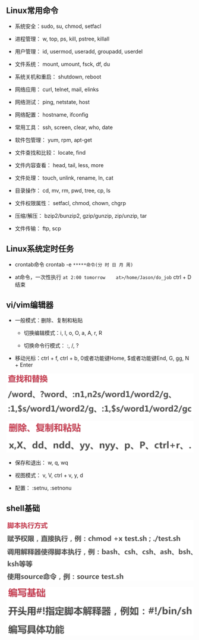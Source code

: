 ## Linux常用命令

- 系统安全：sudo, su, chmod, setfacl

- 进程管理： w, top, ps, kill, pstree, killall

- 用户管理： id, usermod, useradd, groupadd, userdel

- 文件系统： mount, umount, fsck, df, du

- 系统关机和重启： shutdown, reboot

- 网络应用： curl, telnet, mail, elinks

- 网络测试： ping, netstate, host

- 网络配置： hostname, ifconfig

- 常用工具： ssh, screen, clear, who, date

- 软件包管理： yum, rpm, apt-get

- 文件查找和比较： locate, find

- 文件内容查看： head, tail, less, more

- 文件处理： touch, unlink, rename, ln, cat

- 目录操作： cd, mv, rm, pwd, tree, cp, ls

- 文件权限属性： setfacl, chmod, chown, chgrp

- 压缩/解压： bzip2/bunzip2, gzip/gunzip, zip/unzip, tar

- 文件传输： ftp, scp



## Linux系统定时任务

- crontab命令    crontab -e    `*****命令(分 时 日 月 周)`

- at命令，一次性执行    `at 2:00 tomorrow    at>/home/Jason/do_job`    ctrl + D 结束




## vi/vim编辑器

- 一般模式：删除、复制和粘贴

    - 切换编辑模式：i, I, o, O, a, A, r, R
    
    - 切换命令行模式： :, /, ?
    
- 移动光标：ctrl + f, ctrl + b, 0或者功能键Home, $或者功能键End, G, gg, N + Enter

![](/assets/360截图187201207612398.png)

![](/assets/360截图17001016102116116.png)

- 保存和退出： w, q, wq

- 视图模式： v, V, ctrl + v, y, d

- 配置： :setnu, :setnonu



## shell基础

![](/assets/360截图17720222476579.png)

![](/assets/360截图17571117115138125.png)






























